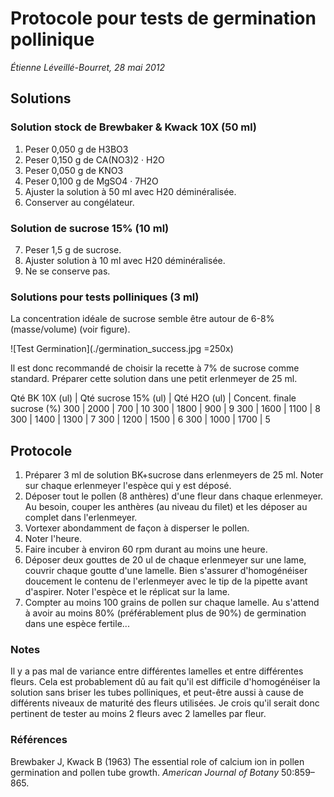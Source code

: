 # Protocole pour tests de germination pollinique
*Étienne Léveillé-Bourret, 28 mai 2012*

## Solutions

### Solution stock de Brewbaker & Kwack 10X (50 ml)
 1. Peser 0,050 g de H3BO3
 2. Peser 0,150 g de CA(NO3)2 · H2O
 3. Peser 0,050 g de KNO3
 4. Peser  0,100 g de MgSO4  ·  7H2O
 5. Ajuster la solution à 50 ml avec H20 déminéralisée.
 6. Conserver au congélateur.

### Solution de sucrose 15% (10 ml)
 7. Peser 1,5 g de sucrose.
 8. Ajuster solution à 10 ml avec H20 déminéralisée.
 9. Ne se conserve pas.

### Solutions pour tests polliniques (3 ml)

La concentration idéale de sucrose semble être autour de 6-8% (masse/volume) (voir figure).

![Test Germination](./germination_success.jpg =250x)

Il est donc recommandé de choisir la recette à 7% de sucrose comme standard. Préparer cette solution dans une petit erlenmeyer de 25 ml.

Qté BK 10X (ul) | Qté sucrose 15% (ul) | Qté H2O (ul) | Concent. finale sucrose (%)
300 | 2000 | 700 | 10
300 | 1800 | 900 | 9
300 | 1600 | 1100 | 8
300 | 1400 | 1300 | 7
300 | 1200 | 1500 | 6
300 | 1000 | 1700 | 5

## Protocole
 1. Préparer 3 ml de solution BK+sucrose dans erlenmeyers de 25 ml. Noter sur chaque erlenmeyer l'espèce qui y est déposé.
 2. Déposer tout le pollen (8 anthères) d'une fleur dans chaque erlenmeyer. Au besoin, couper les anthères (au niveau du filet) et les déposer au complet dans l'erlenmeyer.
 3. Vortexer abondamment de façon à disperser le pollen.
 4. Noter l'heure.
 5. Faire incuber à environ 60 rpm durant au moins une heure.
 6. Déposer deux gouttes de 20 ul de chaque erlenmeyer sur une lame, couvrir chaque goutte d'une lamelle. Bien s'assurer d'homogénéiser doucement le contenu de l'erlenmeyer avec le tip de la pipette avant d'aspirer. Noter l'espèce et le réplicat sur la lame.
 7. Compter au moins 100 grains de pollen sur chaque lamelle. Au s'attend à avoir au moins 80% (préférablement plus de 90%) de germination dans une espèce fertile...

### Notes
Il y a pas mal de variance entre différentes lamelles et entre différentes fleurs. Cela est probablement dû au fait qu'il est difficile d'homogénéiser la solution sans briser les tubes polliniques, et peut-être aussi à cause de différents niveaux de maturité des fleurs utilisées. Je crois qu'il serait donc pertinent de tester au moins 2 fleurs avec 2 lamelles par fleur.

### Références

Brewbaker J, Kwack B (1963) The essential role of calcium ion in pollen germination and pollen tube growth. *American Journal of Botany* 50:859–865.
